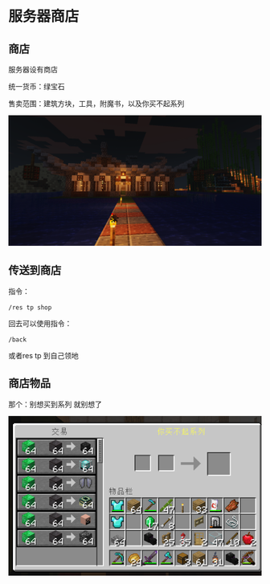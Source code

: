 # 服务器商店

## 商店

服务器设有商店

统一货币：绿宝石

售卖范围：建筑方块，工具，附魔书，以及你买不起系列

![image-20210209222751895](4.assets/image-20210209222751895.png)

## 传送到商店

指令：

```
/res tp shop
```

回去可以使用指令：

```
/back
```

或者res tp 到自己领地

## 商店物品

那个：别想买到系列 就别想了

![image-20210209223401655](4.assets/image-20210209223401655.png)